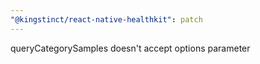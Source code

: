 ```yaml
---
"@kingstinct/react-native-healthkit": patch
---
```


queryCategorySamples doesn't accept options parameter
